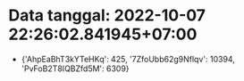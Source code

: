 # Data tanggal: 2022-10-07 22:26:02.841945+07:00

* {'AhpEaBhT3kYTeHKq': 425, '7ZfoUbb62g9Nflqv': 10394, 'PvFoB2T8IQBZfd5M': 6309}

